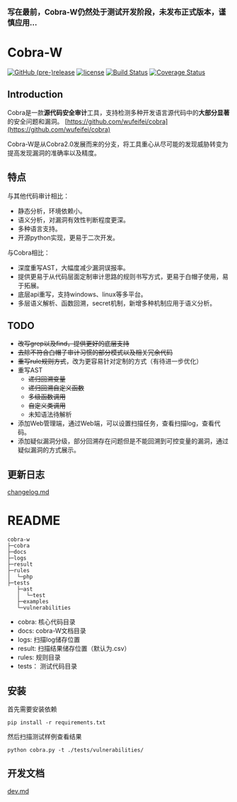 <big>**写在最前，Cobra-W仍然处于测试开发阶段，未发布正式版本，谨慎应用...**</big>

# Cobra-W
[![GitHub (pre-)release](https://img.shields.io/github/release/LoRexxar/Cobra-W/all.svg)](https://github.com/LoRexxar/Cobra-W/releases)
[![license](https://img.shields.io/github/license/mashape/apistatus.svg?maxAge=2592000)](https://github.com/wufeifei/cobra/blob/master/LICENSE)
[![Build Status](https://travis-ci.org/LoRexxar/Cobra-W.svg?branch=master)](https://travis-ci.org/LoRexxar/Cobra-W)
[![Coverage Status](https://coveralls.io/repos/github/LoRexxar/Cobra-W/badge.svg?branch=master)](https://coveralls.io/github/LoRexxar/Cobra-W?branch=master)

## Introduction
Cobra是一款**源代码安全审计**工具，支持检测多种开发语言源代码中的**大部分显著**的安全问题和漏洞。
[https://github.com/wufeifei/cobra](https://github.com/wufeifei/cobra)

Cobra-W是从Cobra2.0发展而来的分支，将工具重心从尽可能的发现威胁转变为提高发现漏洞的准确率以及精度。


## 特点

与其他代码审计相比：
- 静态分析，环境依赖小。
- 语义分析，对漏洞有效性判断程度更深。
- 多种语言支持。
- 开源python实现，更易于二次开发。


与Cobra相比：
- 深度重写AST，大幅度减少漏洞误报率。
- 提供更易于从代码层面定制审计思路的规则书写方式，更易于白帽子使用，易于拓展。
- 底层api重写，支持windows、linux等多平台。
- 多层语义解析、函数回溯，secret机制，新增多种机制应用于语义分析。


## TODO
- <del>改写grep以及find，提供更好的底层支持</del>
- <del>去除不符合白帽子审计习惯的部分模式以及相关冗余代码</del>
- <del>重写rule规则方式</del>，改为更容易针对定制的方式（有待进一步优化）
- 重写AST
    - <del>递归回溯变量</del>
    - <del>递归回溯自定义函数</del>
    - <del>多级函数调用</del>
    - <del>自定义类调用</del>
    - 未知语法待解析
- 添加Web管理端，通过Web端，可以设置扫描任务，查看扫描log，查看代码。
- 添加疑似漏洞分级，部分回溯存在问题但是不能回溯到可控变量的漏洞，通过疑似漏洞的方式展示。


## 更新日志

[changelog.md](./docs/changelog.md)


# README

```
cobra-w
├─cobra
├─docs
├─logs
├─result
├─rules
│  └─php
├─tests
   ├─ast
   │  └─test
   ├─examples
   └─vulnerabilities
```

- cobra: 核心代码目录
- docs: cobra-W文档目录
- logs: 扫描log储存位置
- result: 扫描结果储存位置（默认为.csv）
- rules: 规则目录
- tests： 测试代码目录


## 安装

首先需要安装依赖
```
pip install -r requirements.txt
```

然后扫描测试样例查看结果
```
python cobra.py -t ./tests/vulnerabilities/
```
## 开发文档

[dev.md](./docs/dev.md)